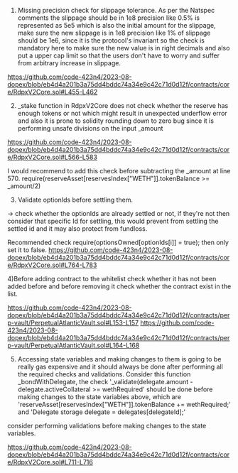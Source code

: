 1) Missing precision check for slippage tolerance. As per the Natspec comments the slippage should be in 1e8 precision like 0.5% is represented as 5e5 which is also the initial amount for the slippage, make sure the new slippage is in 1e8 precision like 1% of slippage should be 1e6, since it is the protocol's invariant so the check is mandatory here to make sure the new value is in right decimals and also put a upper cap limit so that the users don't have to worry and suffer from arbitrary increase in slippage.

https://github.com/code-423n4/2023-08-dopex/blob/eb4d4a201b3a75dd4bddc74a34e9c42c71d0d12f/contracts/core/RdpxV2Core.sol#L455-L462

2) _stake function in RdpxV2Core does not check whether the reserve has enough tokens or not which might result in unexpected underflow error and also it is prone to solidity rounding down to zero bug since it is performing unsafe divisions on the input _amount

https://github.com/code-423n4/2023-08-dopex/blob/eb4d4a201b3a75dd4bddc74a34e9c42c71d0d12f/contracts/core/RdpxV2Core.sol#L566-L583

I would recommend to add this check before subtracting the _amount at line 570.
require(reserveAsset[reservesIndex["WETH"]].tokenBalance >= _amount/2)

3) Validate optionIds before settling them.

-> check whether the optionIds are already settled or not, if they're not then consider that specific Id for settling, this would prevent from settling the settled id and it may also protect from fundloss.

Recommended check 
require(optionsOwned[optionIds[i]] = true);
then only set it to false.
https://github.com/code-423n4/2023-08-dopex/blob/eb4d4a201b3a75dd4bddc74a34e9c42c71d0d12f/contracts/core/RdpxV2Core.sol#L764-L783

4)Before adding contract to the whitelist check whether it has not been added before and before removing it check whether the contract exist in the list.

https://github.com/code-423n4/2023-08-dopex/blob/eb4d4a201b3a75dd4bddc74a34e9c42c71d0d12f/contracts/perp-vault/PerpetualAtlanticVault.sol#L153-L157
https://github.com/code-423n4/2023-08-dopex/blob/eb4d4a201b3a75dd4bddc74a34e9c42c71d0d12f/contracts/perp-vault/PerpetualAtlanticVault.sol#L164-L168


5) Accessing state variables and making changes to them is going to be really gas expensive and it should always be done after performing all the required checks and validations. Consider this function _bondWithDelegate,
the check  '_validate(delegate.amount - delegate.activeCollateral >= wethRequired' should be done before making changes to the state variables above, which are 'reserveAsset[reservesIndex["WETH"]].tokenBalance += wethRequired;' and 'Delegate storage delegate = delegates[delegateId];'

consider performing validations before making changes to the state variables.

https://github.com/code-423n4/2023-08-dopex/blob/eb4d4a201b3a75dd4bddc74a34e9c42c71d0d12f/contracts/core/RdpxV2Core.sol#L711-L716